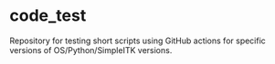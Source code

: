 # code_test

Repository for testing short scripts using GitHub actions for specific versions of OS/Python/SimpleITK versions.

